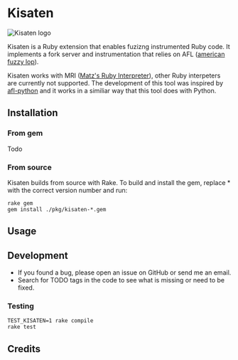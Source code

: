 # Kisaten
![Kisaten logo](https://github.com/zelivans/kisaten/raw/master/doc/assets/logo_display.png)

Kisaten is a Ruby extension that enables fuzizng instrumented Ruby code. It implements a fork server and instrumentation that relies on AFL ([american fuzzy lop](http://lcamtuf.coredump.cx/afl/)).

Kisaten works with MRI ([Matz's Ruby Interpreter](https://github.com/ruby/ruby)), other Ruby interpeters are currently not supported. The development of this tool was inspired by [afl-python](https://github.com/jwilk/python-afl) and it works in a similiar way that this tool does with Python.

## Installation
### From gem
Todo

### From source
Kisaten builds from source with Rake. To build and install the gem, replace * with the correct version number and run:

```
rake gem
gem install ./pkg/kisaten-*.gem 
```

## Usage


## Development
* If you found a bug, please open an issue on GitHub or send me an email.
* Search for TODO tags in the code to see what is missing or need to be fixed.

### Testing
```
TEST_KISATEN=1 rake compile
rake test
```

## Credits